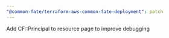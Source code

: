 ```yaml
---
"@common-fate/terraform-aws-common-fate-deployment": patch
---
```


Add CF::Principal to resource page to improve debugging
